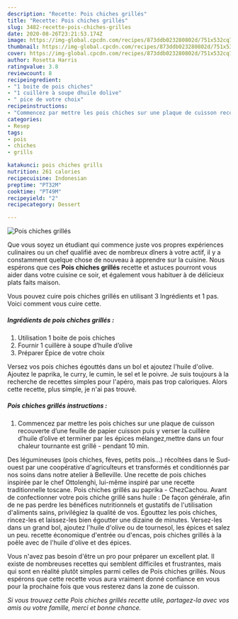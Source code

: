 ```yaml
---
description: "Recette: Pois chiches grillés"
title: "Recette: Pois chiches grillés"
slug: 3482-recette-pois-chiches-grilles
date: 2020-08-26T23:21:53.174Z
image: https://img-global.cpcdn.com/recipes/873ddb023280802d/751x532cq70/pois-chiches-grilles-photo-principale-de-la-recette.jpg
thumbnail: https://img-global.cpcdn.com/recipes/873ddb023280802d/751x532cq70/pois-chiches-grilles-photo-principale-de-la-recette.jpg
cover: https://img-global.cpcdn.com/recipes/873ddb023280802d/751x532cq70/pois-chiches-grilles-photo-principale-de-la-recette.jpg
author: Rosetta Harris
ratingvalue: 3.8
reviewcount: 8
recipeingredient:
- "1 boite de pois chiches"
- "1 cuillère à soupe dhuile dolive"
- " pice de votre choix"
recipeinstructions:
- "Commencez par mettre les pois chiches sur une plaque de cuisson recouverte d’une feuille de papier cuisson puis y verser la cuillère d’huile d’olive et terminer par les épices mélangez,mettre dans un four chaleur tournante est grillé pendant 10 min."
categories:
- Resep
tags:
- pois
- chiches
- grills

katakunci: pois chiches grills 
nutrition: 261 calories
recipecuisine: Indonesian
preptime: "PT32M"
cooktime: "PT49M"
recipeyield: "2"
recipecategory: Dessert

---
```



![Pois chiches grillés](https://img-global.cpcdn.com/recipes/873ddb023280802d/751x532cq70/pois-chiches-grilles-photo-principale-de-la-recette.jpg)

Que vous soyez un étudiant qui commence juste vos propres expériences culinaires ou un chef qualifié avec de nombreux dîners à votre actif, il y a constamment quelque chose de nouveau à apprendre sur la cuisine. Nous espérons que ces <strong> Pois chiches grillés </strong> recette et astuces pourront vous aider dans votre cuisine ce soir, et également vous habituer à de délicieux plats faits maison.

<!--inarticleads1-->

Vous pouvez cuire pois chiches grillés en utilisant 3 Ingrédients et 1 pas. Voici comment vous cuire cette.

##### Ingrédients de pois chiches grillés :

1. Utilisation 1 boite de pois chiches
1. Fournir 1 cuillère à soupe d’huile d’olive
1. Préparer  Épice de votre choix


Versez vos pois chiches égouttés dans un bol et ajoutez l&#39;huile d&#39;olive. Ajoutez le paprika, le curry, le cumin, le sel et le poivre. Je suis toujours à la recherche de recettes simples pour l&#39;apéro, mais pas trop caloriques. Alors cette recette, plus simple, je n&#39;ai pas trouvé. 

<!--inarticleads2-->

##### Pois chiches grillés instructions :

1. Commencez par mettre les pois chiches sur une plaque de cuisson recouverte d’une feuille de papier cuisson puis y verser la cuillère d’huile d’olive et terminer par les épices mélangez,mettre dans un four chaleur tournante est grillé - pendant 10 min.


Des légumineuses (pois chiches, fèves, petits pois…) récoltées dans le Sud-ouest par une coopérative d&#39;agriculteurs et transformés et conditionnés par nos soins dans notre atelier à Belleville. Une recette de pois chiches inspirée par le chef Ottolenghi, lui-même inspiré par une recette traditionnelle toscane. Pois chiches grillés au paprika - ChezCachou. Avant de confectionner votre pois chiche grillé sans huile : De façon générale, afin de ne pas perdre les bénéfices nutritionnels et gustatifs de l&#39;utilisation d&#39;aliments sains, privilégiez la qualité de vos. Égouttez les pois chiches, rincez-les et laissez-les bien égoutter une dizaine de minutes. Versez-les dans un grand bol, ajoutez l&#39;huile d&#39;olive ou de tournesol, les épices et salez un peu. recette économique d&#39;entrée ou d&#39;encas, pois chiches grillés à la poêle avec de l&#39;huile d&#39;olive et des épices. 

<!--inarticleads1-->

<p>
Vous n'avez pas besoin d'être un pro pour préparer un excellent plat. Il existe de nombreuses recettes qui semblent difficiles et frustrantes, mais qui sont en réalité plutôt simples parmi celles de Pois chiches grillés. Nous espérons que cette recette vous aura vraiment donné confiance en vous pour la prochaine fois que vous resterez dans la zone de cuisson.
</p>

<p>
<i>Si vous trouvez cette Pois chiches grillés recette utile, partagez-la avec vos amis ou votre famille, merci et bonne chance.</i>
</p>
